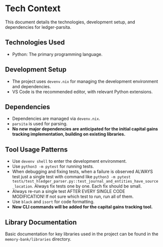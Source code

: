 # Tech Context

This document details the technologies, development setup, and dependencies for ledger-parsita.

## Technologies Used

- Python: The primary programming language.

## Development Setup

- The project uses `devenv.nix` for managing the development environment and dependencies.
- VS Code is the recommended editor, with relevant Python extensions.

## Dependencies

- Dependencies are managed via `devenv.nix`.
- `parsita` is used for parsing.
- **No new major dependencies are anticipated for the initial capital gains tracking implementation, building on existing libraries.**

## Tool Usage Patterns

- Use `devenv shell` to enter the development environment.
- Use `python3 -m pytest` for running tests.
- When debugging and fixing tests, when a failure is observed ALWAYS test just a single test with command like `python3 -m pytest tests/test_hledger_parser.py::test_journal_and_entities_have_source_location`. Always fix tests one by one. Each fix should be small.
- Always re-run a single test AFTER EVERY SINGLE CODE MODIFICATION! If not sure which test to run, run all of them.
- Use `black` and `isort` for code formatting.
- **New CLI commands will be added for the capital gains tracking tool.**

## Library Documentation

Basic documentation for key libraries used in the project can be found in the `memory-bank/libraries` directory.

